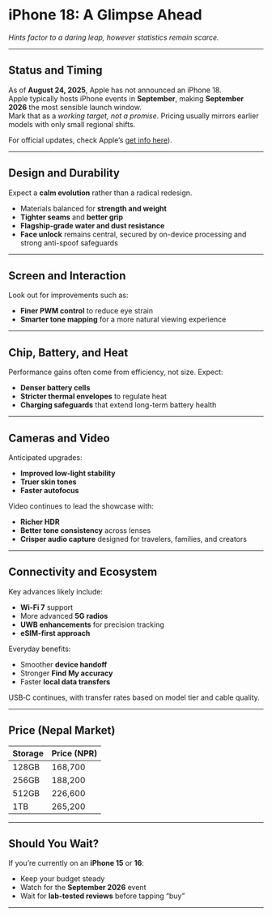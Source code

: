 # iPhone 18: A Glimpse Ahead  

*Hints factor to a daring leap, however statistics remain scarce.*  

---

## Status and Timing  
As of **August 24, 2025**, Apple has not announced an iPhone 18.  
Apple typically hosts iPhone events in **September**, making **September 2026** the most sensible launch window.  
Mark that as a *working target, not a promise*. Pricing usually mirrors earlier models with only small regional shifts.  

For official updates, check Apple’s [get info here](https://www.lawkumargiri.com.np/)).  

---

## Design and Durability  
Expect a **calm evolution** rather than a radical redesign.  

- Materials balanced for **strength and weight**  
- **Tighter seams** and **better grip**  
- **Flagship-grade water and dust resistance**  
- **Face unlock** remains central, secured by on-device processing and strong anti-spoof safeguards  

---

## Screen and Interaction  
Look out for improvements such as:  
- **Finer PWM control** to reduce eye strain  
- **Smarter tone mapping** for a more natural viewing experience  

---

## Chip, Battery, and Heat  
Performance gains often come from efficiency, not size. Expect:  
- **Denser battery cells**  
- **Stricter thermal envelopes** to regulate heat  
- **Charging safeguards** that extend long-term battery health  

---

## Cameras and Video  
Anticipated upgrades:  
- **Improved low-light stability**  
- **Truer skin tones**  
- **Faster autofocus**  

Video continues to lead the showcase with:  
- **Richer HDR**  
- **Better tone consistency** across lenses  
- **Crisper audio capture** designed for travelers, families, and creators  

---

## Connectivity and Ecosystem  
Key advances likely include:  
- **Wi‑Fi 7** support  
- More advanced **5G radios**  
- **UWB enhancements** for precision tracking  
- **eSIM-first approach**  

Everyday benefits:  
- Smoother **device handoff**  
- Stronger **Find My accuracy**  
- Faster **local data transfers**  

USB‑C continues, with transfer rates based on model tier and cable quality.  

---

## Price (Nepal Market)  
| Storage | Price (NPR) |
|---------|-------------|
| 128GB   | 168,700     |
| 256GB   | 188,200     |
| 512GB   | 226,600     |
| 1TB     | 265,200     |  

---

## Should You Wait?  
If you’re currently on an **iPhone 15** or **16**:  
- Keep your budget steady  
- Watch for the **September 2026** event  
- Wait for **lab-tested reviews** before tapping “buy”  

---  

